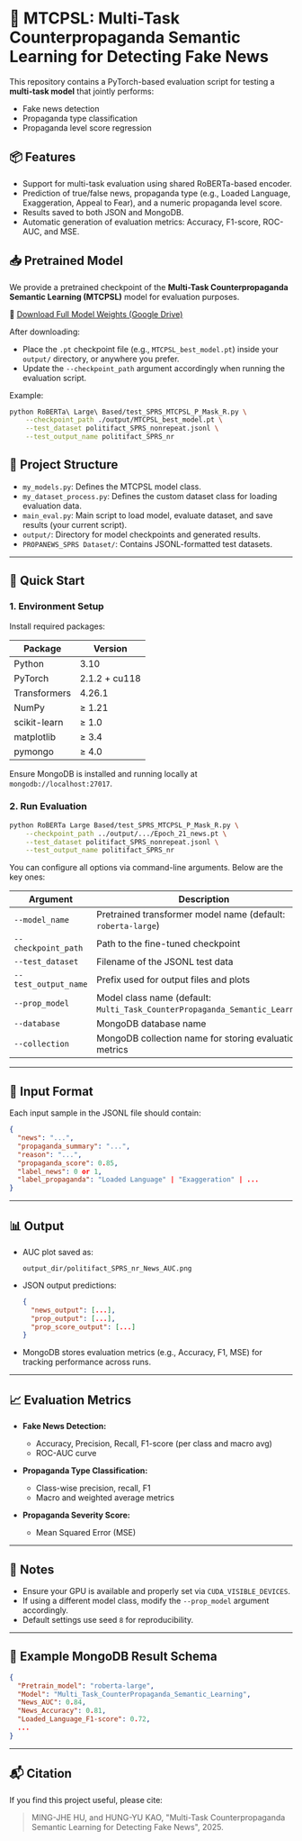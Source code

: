 # 📰 MTCPSL: Multi-Task Counterpropaganda Semantic Learning for Detecting Fake News

This repository contains a PyTorch-based evaluation script for testing a **multi-task model** that jointly performs:

* Fake news detection
* Propaganda type classification
* Propaganda level score regression

## 📦 Features

* Support for multi-task evaluation using shared RoBERTa-based encoder.
* Prediction of true/false news, propaganda type (e.g., Loaded Language, Exaggeration, Appeal to Fear), and a numeric propaganda level score.
* Results saved to both JSON and MongoDB.
* Automatic generation of evaluation metrics: Accuracy, F1-score, ROC-AUC, and MSE.


## 📥 Pretrained Model

We provide a pretrained checkpoint of the **Multi-Task Counterpropaganda Semantic Learning (MTCPSL)** model for evaluation purposes.

🔗 [Download Full Model Weights (Google Drive)](https://drive.google.com/drive/folders/1tjkFzr5lbVcb61y5Qn-D6OlP33Ulf3lq?usp=drive_link)

After downloading:

* Place the `.pt` checkpoint file (e.g., `MTCPSL_best_model.pt`) inside your `output/` directory, or anywhere you prefer.
* Update the `--checkpoint_path` argument accordingly when running the evaluation script.

Example:

```bash
python RoBERTa\ Large\ Based/test_SPRS_MTCPSL_P_Mask_R.py \
    --checkpoint_path ./output/MTCPSL_best_model.pt \
    --test_dataset politifact_SPRS_nonrepeat.jsonl \
    --test_output_name politifact_SPRS_nr
```


## 🧩 Project Structure

* `my_models.py`: Defines the MTCPSL model class.
* `my_dataset_process.py`: Defines the custom dataset class for loading evaluation data.
* `main_eval.py`: Main script to load model, evaluate dataset, and save results (your current script).
* `output/`: Directory for model checkpoints and generated results.
* `PROPANEWS_SPRS Dataset/`: Contains JSONL-formatted test datasets.

---

## 🚀 Quick Start

### 1. Environment Setup

Install required packages:

| Package      | Version       |
| ------------ | ------------- |
| Python       | 3.10          |
| PyTorch      | 2.1.2 + cu118 |
| Transformers | 4.26.1        |
| NumPy        | ≥ 1.21        |
| scikit-learn | ≥ 1.0         |
| matplotlib   | ≥ 3.4         |
| pymongo      | ≥ 4.0         |


Ensure MongoDB is installed and running locally at `mongodb://localhost:27017`.

### 2. Run Evaluation

```bash
python RoBERTa Large Based/test_SPRS_MTCPSL_P_Mask_R.py \
    --checkpoint_path ../output/.../Epoch_21_news.pt \
    --test_dataset politifact_SPRS_nonrepeat.jsonl \
    --test_output_name politifact_SPRS_nr
```

You can configure all options via command-line arguments. Below are the key ones:

| Argument             | Description                                                                  |
| -------------------- | ---------------------------------------------------------------------------- |
| `--model_name`       | Pretrained transformer model name (default: `roberta-large`)                 |
| `--checkpoint_path`  | Path to the fine-tuned checkpoint                                            |
| `--test_dataset`     | Filename of the JSONL test data                                              |
| `--test_output_name` | Prefix used for output files and plots                                       |
| `--prop_model`       | Model class name (default: `Multi_Task_CounterPropaganda_Semantic_Learning`) |
| `--database`         | MongoDB database name                                                        |
| `--collection`       | MongoDB collection name for storing evaluation metrics                       |

---

## 📂 Input Format

Each input sample in the JSONL file should contain:

```json
{
  "news": "...",
  "propaganda_summary": "...",
  "reason": "...",
  "propaganda_score": 0.85,
  "label_news": 0 or 1,
  "label_propaganda": "Loaded Language" | "Exaggeration" | ...
}
```

---

## 📊 Output

* AUC plot saved as:

  ```
  output_dir/politifact_SPRS_nr_News_AUC.png
  ```
* JSON output predictions:

  ```json
  {
    "news_output": [...],
    "prop_output": [...],
    "prop_score_output": [...]
  }
  ```
* MongoDB stores evaluation metrics (e.g., Accuracy, F1, MSE) for tracking performance across runs.

---

## 📈 Evaluation Metrics

* **Fake News Detection:**

  * Accuracy, Precision, Recall, F1-score (per class and macro avg)
  * ROC-AUC curve

* **Propaganda Type Classification:**

  * Class-wise precision, recall, F1
  * Macro and weighted average metrics

* **Propaganda Severity Score:**

  * Mean Squared Error (MSE)

---

## 📌 Notes

* Ensure your GPU is available and properly set via `CUDA_VISIBLE_DEVICES`.
* If using a different model class, modify the `--prop_model` argument accordingly.
* Default settings use seed `8` for reproducibility.

---

## 🧪 Example MongoDB Result Schema

```json
{
  "Pretrain_model": "roberta-large",
  "Model": "Multi_Task_CounterPropaganda_Semantic_Learning",
  "News_AUC": 0.84,
  "News_Accuracy": 0.81,
  "Loaded_Language_F1-score": 0.72,
  ...
}
```

---

## 📬 Citation

If you find this project useful, please cite:

> MING-JHE HU, and HUNG-YU KAO, "Multi-Task Counterpropaganda Semantic Learning for Detecting Fake News", 2025.


